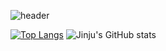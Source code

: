 
![header](https://capsule-render.vercel.app/api?type=wave&color=auto&height=300&section=header&text=Welcome,%20Jinju+Lee's+GitHub👋&fontSize=70)

[![Top Langs](https://github-readme-stats.vercel.app/api/top-langs/?username=LEEJINJU-1214&layout=compact&theme=dracula)](https://github.com/anuraghazra/github-readme-stats)
![Jinju's GitHub stats](https://github-readme-stats.vercel.app/api?username=LEEJINJU-1214&show_icons=true&theme=dracula)






<!--
**LEEJINJU-1214/LEEJINJU-1214** is a ✨ _special_ ✨ repository because its `README.md` (this file) appears on your GitHub profile.

Here are some ideas to get you started:

- 🔭 I’m currently working on ...
- 🌱 I’m currently learning ...
- 👯 I’m looking to collaborate on ...
- 🤔 I’m looking for help with ...
- 💬 Ask me about ...
- 📫 How to reach me: ...
- 😄 Pronouns: ...
- ⚡ Fun fact: ...
-->
